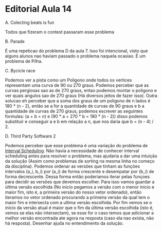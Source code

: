 # Editorial Aula 14

A. Colecting beats is fun

Todos que fizeram o contest passaram esse problema

B. Parade

É uma repeticao do problema D da aula 7. Isso foi intencional, visto que alguns alunos nao haviam passado o problema naquela ocasiao. É um problema de Pilha.

C. Bycicle race

Podemos ver a pista como um Poligono onde todos os vertices representam uma curva de 90 ou 270 graus. Podemos perceber que as curvas pergiosas sao as de 270 graus, entao podemos montar o poligono e ver quais angulos sao de 270 graus (Há diversos jeitos de fazer isso). Outra solucao eh perceber que a soma dos graus de um poligono de n lados é 180 * (n - 2), então se a for a quantidade de curvas de 90 graus e b a quantidade de curvas de 270 graus, podemos escrever as seguintes formulas: (a + b = n) e (90 * a + 270 * b = 180 * (n - 2)) disso podemos substituir e conseguir a e b em relação a n, que nos daria que b = (n - 4) / 2.

D. Third Party Software 2

Podemos perceber que esse problema é uma variação do problema de [Interval Scheduling](https://en.wikipedia.org/wiki/Interval_scheduling). Não havia a necessidade de conhecer interval scheduling antes para resolver o problema, mas ajudaria a dar uma intuição da solução (Assim como problemas de sorting na mesma linha no começo da disciplina). Podemos ordenar as versões que tinham as funções intervalos (a_i, b_i) por (a_i) de forma crescente e desempatar por (b_i) de forma decrescente. Dessa forma então poderiamos iterar pelas funçoes para decidir as versões que devemos escolher. Para isso vamos guardar a última versão escolhida (No inicio pegamos a versão com o menor inicio e maior fim, isto é, a primeira versão do nosso vetor ordenado), então iteramos no vetor ordenado procurando a primeira versão da qual tem o maior fim e intersecta com a ultima versão escolhida. Por fim vemos se o início da versão atual é maior que o fim da última versão escolhida (isto é, vemos se elas não intersectam), se esse for o caso temos que adicionar a melhor versão encontrada ate agora na resposta (caso ela nao exista, não há resposta). Desenhar ajuda no entendimento da solução.
